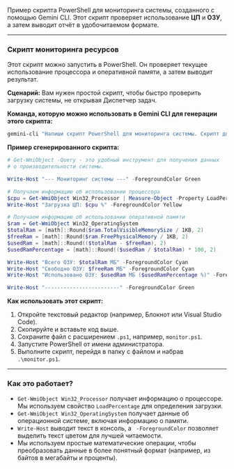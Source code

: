 Пример скрипта PowerShell для мониторинга системы, созданного с помощью Gemini CLI. Этот скрипт проверяет использование **ЦП** и **ОЗУ**, а затем выводит отчёт в удобочитаемом формате.


-----

### Скрипт мониторинга ресурсов

Этот скрипт можно запустить в PowerShell. Он проверяет текущее использование процессора и оперативной памяти, а затем выводит результат.

**Сценарий:** Вам нужен простой скрипт, чтобы быстро проверить загрузку системы, не открывая Диспетчер задач.

**Команда, которую можно использовать в Gemini CLI для генерации этого скрипта:**

```powershell
gemini-cli "Напиши скрипт PowerShell для мониторинга системы. Скрипт должен проверять текущее использование ЦП и ОЗУ, затем выводить результат в консоль."
```

**Пример сгенерированного скрипта:**

```powershell
# Get-WmiObject -Query - это удобный инструмент для получения данных
# о производительности системы.

Write-Host "--- Мониторинг системы ---" -ForegroundColor Green

# Получаем информацию об использовании процессора
$cpu = Get-WmiObject Win32_Processor | Measure-Object -Property LoadPercentage -Average | Select-Object -ExpandProperty Average
Write-Host "Загрузка ЦП: $cpu %" -ForegroundColor Yellow

# Получаем информацию об использовании оперативной памяти
$ram = Get-WmiObject Win32_OperatingSystem
$totalRam = [math]::Round($ram.TotalVisibleMemorySize / 1KB, 2)
$freeRam = [math]::Round($ram.FreePhysicalMemory / 1KB, 2)
$usedRam = [math]::Round(($totalRam - $freeRam), 2)
$usedRamPercentage = [math]::Round(($usedRam / $totalRam) * 100, 2)

Write-Host "Всего ОЗУ: $totalRam МБ" -ForegroundColor Cyan
Write-Host "Свободно ОЗУ: $freeRam МБ" -ForegroundColor Cyan
Write-Host "Использовано ОЗУ: $usedRam МБ ($usedRamPercentage %)" -ForegroundColor Cyan

Write-Host "------------------------" -ForegroundColor Green
```

**Как использовать этот скрипт:**

1.  Откройте текстовый редактор (например, Блокнот или Visual Studio Code).
2.  Скопируйте и вставьте код выше.
3.  Сохраните файл с расширением `.ps1`, например, `monitor.ps1`.
4.  Запустите PowerShell от имени администратора.
5.  Выполните скрипт, перейдя в папку с файлом и набрав `.\monitor.ps1`.

-----

### Как это работает?

  * `Get-WmiObject Win32_Processor` получает информацию о процессоре. Мы используем свойство `LoadPercentage` для определения загрузки.
  * `Get-WmiObject Win32_OperatingSystem` получает данные об операционной системе, включая информацию о памяти.
  * `Write-Host` выводит текст в консоль, а `  -ForegroundColor ` позволяет выделить текст цветом для лучшей читаемости.
  * Мы используем простые математические операции, чтобы преобразовать данные в более понятный формат (например, из байтов в мегабайты и проценты).

